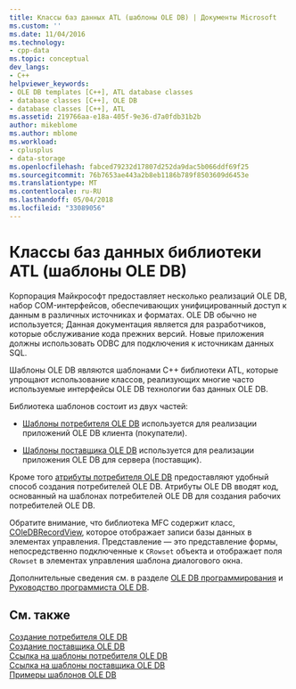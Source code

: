 ```yaml
---
title: Классы баз данных ATL (шаблоны OLE DB) | Документы Microsoft
ms.custom: ''
ms.date: 11/04/2016
ms.technology:
- cpp-data
ms.topic: conceptual
dev_langs:
- C++
helpviewer_keywords:
- OLE DB templates [C++], ATL database classes
- database classes [C++], OLE DB
- database classes [C++], ATL
ms.assetid: 219766aa-e18a-405f-9e36-d7a0fdb31b2b
author: mikeblome
ms.author: mblome
ms.workload:
- cplusplus
- data-storage
ms.openlocfilehash: fabced79232d17807d252da9dac5b066ddf69f25
ms.sourcegitcommit: 76b7653ae443a2b8eb1186b789f8503609d6453e
ms.translationtype: MT
ms.contentlocale: ru-RU
ms.lasthandoff: 05/04/2018
ms.locfileid: "33089056"
---
```

# <a name="atl-database-classes-ole-db-templates"></a>Классы баз данных библиотеки ATL (шаблоны OLE DB)
Корпорация Майкрософт предоставляет несколько реализаций OLE DB, набор COM-интерфейсов, обеспечивающих унифицированный доступ к данным в различных источниках и форматах.  OLE DB обычно не используется; Данная документация является для разработчиков, которые обслуживание кода прежних версий. Новые приложения должны использовать ODBC для подключения к источникам данных SQL.
  
 Шаблоны OLE DB являются шаблонами C++ библиотеки ATL, которые упрощают использование классов, реализующих многие часто используемые интерфейсы OLE DB технологии баз данных OLE DB.  
  
 Библиотека шаблонов состоит из двух частей:  
  
-   [Шаблоны потребителя OLE DB](../data/oledb/ole-db-consumer-templates-cpp.md) используется для реализации приложений OLE DB клиента (покупатели).  
  
-   [Шаблоны поставщика OLE DB](../data/oledb/ole-db-provider-templates-cpp.md) используется для реализации приложения OLE DB для сервера (поставщик).  
  
 Кроме того [атрибуты потребителя OLE DB](../windows/ole-db-consumer-attributes.md) предоставляют удобный способ создания потребителей OLE DB. Атрибуты OLE DB вводят код, основанный на шаблонах потребителей OLE DB для создания рабочих потребителей OLE DB.  
  
 Обратите внимание, что библиотека MFC содержит класс, [COleDBRecordView](../mfc/reference/coledbrecordview-class.md), которое отображает записи базы данных в элементах управления. Представление — это представление формы, непосредственно подключенные к `CRowset` объекта и отображает поля `CRowset` в элементах управления шаблона диалогового окна.  
  
 Дополнительные сведения см. в разделе [OLE DB программирования](../data/oledb/ole-db-programming.md) и [Руководство программиста OLE DB](http://go.microsoft.com/fwlink/p/?linkid=121548).  
  
## <a name="see-also"></a>См. также  
 [Создание потребителя OLE DB](../data/oledb/creating-an-ole-db-consumer.md)   
 [Создание поставщика OLE DB](../data/oledb/creating-an-ole-db-provider.md)   
 [Ссылка на шаблоны потребителя OLE DB](../data/oledb/ole-db-consumer-templates-reference.md)   
 [Ссылка на шаблоны поставщика OLE DB](../data/oledb/ole-db-provider-templates-reference.md)   
 [Примеры шаблонов OLE DB](http://msdn.microsoft.com/en-us/08958863-0b5f-41ad-ae99-fca7440c553c)